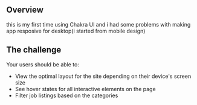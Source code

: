## Overview

this is my first time using Chakra UI and i had some problems with making app resposive for desktop(i started from mobile design)

## The challenge

Your users should be able to:

- View the optimal layout for the site depending on their device's screen size
- See hover states for all interactive elements on the page
- Filter job listings based on the categories

